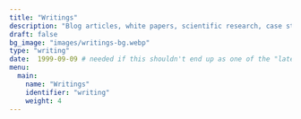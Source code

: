 ```yaml
---
title: "Writings"
description: "Blog articles, white papers, scientific research, case studies and more"
draft: false
bg_image: "images/writings-bg.webp"
type: "writing"
date:  1999-09-09 # needed if this shouldn't end up as one of the "latest posts"
menu:
  main:
    name: "Writings"
    identifier: "writing"
    weight: 4
---
```


<!-- Writing helps me organise my thoughts. That is how many of these writings came into existence. Maybe some of these can help you, too. -->
